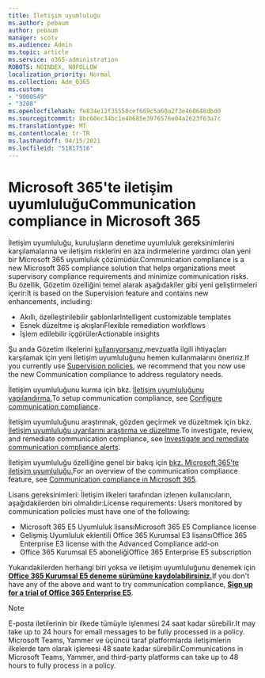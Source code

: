 ```yaml
---
title: İletişim uyumluluğu
ms.author: pebaum
author: pebaum
manager: scotv
ms.audience: Admin
ms.topic: article
ms.service: o365-administration
ROBOTS: NOINDEX, NOFOLLOW
localization_priority: Normal
ms.collection: Adm_O365
ms.custom:
- "9000549"
- "3208"
ms.openlocfilehash: fe834e12f35550cef669c5a60a2f3e460648dbd0
ms.sourcegitcommit: 8bc60ec34bc1e40685e3976576e04a2623f63a7c
ms.translationtype: MT
ms.contentlocale: tr-TR
ms.lasthandoff: 04/15/2021
ms.locfileid: "51817516"
---
```

# <a name="communication-compliance-in-microsoft-365"></a><span data-ttu-id="7a3d4-102">Microsoft 365'te iletişim uyumluluğu</span><span class="sxs-lookup"><span data-stu-id="7a3d4-102">Communication compliance in Microsoft 365</span></span>

<span data-ttu-id="7a3d4-103">İletişim uyumluluğu, kuruluşların denetime uyumluluk gereksinimlerini karşılamalarına ve iletişim risklerini en aza indirmelerine yardımcı olan yeni bir Microsoft 365 uyumluluk çözümüdür.</span><span class="sxs-lookup"><span data-stu-id="7a3d4-103">Communication compliance is a new Microsoft 365 compliance solution that helps organizations meet supervisory compliance requirements and minimize communication risks.</span></span> <span data-ttu-id="7a3d4-104">Bu özellik, Gözetim özelliğini temel alarak aşağıdakiler gibi yeni geliştirmeleri içerir:</span><span class="sxs-lookup"><span data-stu-id="7a3d4-104">It is based on the Supervision feature and contains new enhancements, including:</span></span>

- <span data-ttu-id="7a3d4-105">Akıllı, özelleştirilebilir şablonlar</span><span class="sxs-lookup"><span data-stu-id="7a3d4-105">Intelligent customizable templates</span></span>
- <span data-ttu-id="7a3d4-106">Esnek düzeltme iş akışları</span><span class="sxs-lookup"><span data-stu-id="7a3d4-106">Flexible remediation workflows</span></span>
- <span data-ttu-id="7a3d4-107">İşlem edilebilir içgörüler</span><span class="sxs-lookup"><span data-stu-id="7a3d4-107">Actionable insights</span></span>

<span data-ttu-id="7a3d4-108">Şu anda Gözetim ilkelerini [kullanıyorsanız,](https://docs.microsoft.com/microsoft-365/compliance/supervision-policies)mevzuatla ilgili ihtiyaçları karşılamak için yeni İletişim uyumluluğunu hemen kullanmalarını öneririz.</span><span class="sxs-lookup"><span data-stu-id="7a3d4-108">If you currently use [Supervision policies](https://docs.microsoft.com/microsoft-365/compliance/supervision-policies), we recommend that you now use the new Communication compliance to address regulatory needs.</span></span>

<span data-ttu-id="7a3d4-109">İletişim uyumluluğunu kurma için bkz. [İletişim uyumluluğunu yapılandırma.](https://docs.microsoft.com/microsoft-365/compliance/communication-compliance-configure)</span><span class="sxs-lookup"><span data-stu-id="7a3d4-109">To setup communication compliance, see [Configure communication compliance](https://docs.microsoft.com/microsoft-365/compliance/communication-compliance-configure).</span></span>

<span data-ttu-id="7a3d4-110">İletişim uyumluluğunu araştırmak, gözden geçirmek ve düzeltmek için bkz. [İletişim uyumluluğu uyarılarını araştırma ve düzeltme](https://docs.microsoft.com/microsoft-365/compliance/communication-compliance-investigate-remediate).</span><span class="sxs-lookup"><span data-stu-id="7a3d4-110">To investigate, review, and remediate communication compliance, see [Investigate and remediate communication compliance alerts](https://docs.microsoft.com/microsoft-365/compliance/communication-compliance-investigate-remediate).</span></span>

<span data-ttu-id="7a3d4-111">İletişim uyumluluğu özelliğine genel bir bakış için [bkz. Microsoft 365'te iletişim uyumluluğu.](https://docs.microsoft.com/microsoft-365/compliance/communication-compliance)</span><span class="sxs-lookup"><span data-stu-id="7a3d4-111">For an overview of the communication compliance feature, see [Communication compliance in Microsoft 365](https://docs.microsoft.com/microsoft-365/compliance/communication-compliance).</span></span>

<span data-ttu-id="7a3d4-112">Lisans gereksinimleri: İletişim ilkeleri tarafından izlenen kullanıcıların, aşağıdakilerden biri olmalıdır:</span><span class="sxs-lookup"><span data-stu-id="7a3d4-112">License requirements: Users monitored by communication policies must have one of the following:</span></span>

- <span data-ttu-id="7a3d4-113">Microsoft 365 E5 Uyumluluk lisansı</span><span class="sxs-lookup"><span data-stu-id="7a3d4-113">Microsoft 365 E5 Compliance license</span></span>
- <span data-ttu-id="7a3d4-114">Gelişmiş Uyumluluk eklentili Office 365 Kurumsal E3 lisansı</span><span class="sxs-lookup"><span data-stu-id="7a3d4-114">Office 365 Enterprise E3 license with the Advanced Compliance add-on</span></span>
- <span data-ttu-id="7a3d4-115">Office 365 Kurumsal E5 aboneliği</span><span class="sxs-lookup"><span data-stu-id="7a3d4-115">Office 365 Enterprise E5 subscription</span></span>

<span data-ttu-id="7a3d4-116">Yukarıdakilerden herhangi biri yoksa ve iletişim uyumluluğunu denemek için **[Office 365 Kurumsal E5 deneme sürümüne kaydolabilirsiniz.](https://go.microsoft.com/fwlink/p/?LinkID=698279)**</span><span class="sxs-lookup"><span data-stu-id="7a3d4-116">If you don't have any of the above and want to try communication compliance, **[Sign up for a trial of Office 365 Enterprise E5](https://go.microsoft.com/fwlink/p/?LinkID=698279)**.</span></span>

> [!NOTE]
> <span data-ttu-id="7a3d4-117">E-posta iletilerinin bir ilkede tümüyle işlenmesi 24 saat kadar sürebilir.</span><span class="sxs-lookup"><span data-stu-id="7a3d4-117">It may take up to 24 hours for email messages to be fully processed in a policy.</span></span> <span data-ttu-id="7a3d4-118">Microsoft Teams, Yammer ve üçüncü taraf platformlarda iletişimlerin ilkelerde tam olarak işlemesi 48 saate kadar sürebilir.</span><span class="sxs-lookup"><span data-stu-id="7a3d4-118">Communications in Microsoft Teams, Yammer, and third-party platforms can take up to 48 hours to fully process in a policy.</span></span>
